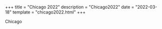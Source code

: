 +++
title = "Chicago 2022"
description = "Chicago2022"
date = "2022-03-18"
template = "chicago2022.html"
+++

Chicago
